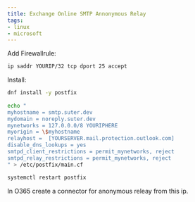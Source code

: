 ```yaml
---
title: Exchange Online SMTP Annonymous Relay
tags: 
- linux
- microsoft
---
```


Add Firewallrule:

```bash
ip saddr YOURIP/32 tcp dport 25 accept
```

Install:

```bash
dnf install -y postfix
 
echo "
myhostname = smtp.suter.dev
mydomain = noreply.suter.dev
mynetworks = 127.0.0.0/8 YOURIPHERE
myorigin = \$myhostname
relayhost =  [YOURSERVER.mail.protection.outlook.com]
disable_dns_lookups = yes
smtpd_client_restrictions = permit_mynetworks, reject
smtpd_relay_restrictions = permit_mynetworks, reject
" > /etc/postfix/main.cf

systemctl restart postfix
```

In O365 create a connector for anonymous releay from this ip.